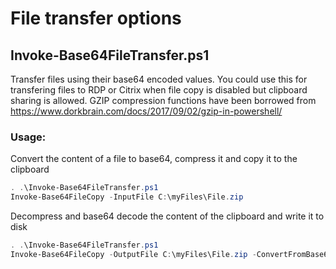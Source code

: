 # File transfer options


## Invoke-Base64FileTransfer.ps1
Transfer files using their base64 encoded values. You could use this for transfering files to RDP or Citrix when file copy is disabled but clipboard sharing is allowed.
GZIP compression functions have been borrowed from https://www.dorkbrain.com/docs/2017/09/02/gzip-in-powershell/
### Usage:
Convert the content of a file to base64, compress it and copy it to the clipboard
```powershell
. .\Invoke-Base64FileTransfer.ps1
Invoke-Base64FileCopy -InputFile C:\myFiles\File.zip
```
Decompress and base64 decode the content of the clipboard and write it to disk
```powershell
. .\Invoke-Base64FileTransfer.ps1
Invoke-Base64FileCopy -OutputFile C:\myFiles\File.zip -ConvertFromBase64
```
